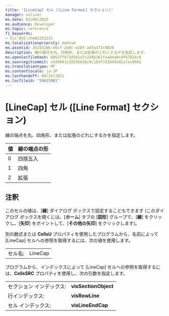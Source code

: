 ```yaml
---
title: '[LineCap] セル ([Line Format] セクション)'
manager: soliver
ms.date: 03/09/2015
ms.audience: Developer
ms.topic: reference
f1_keywords:
- Vis_DSS.chm82251231
ms.localizationpriority: medium
ms.assetid: 3519216b-b6cf-2e8c-e20f-adfa373c9028
description: 線の端点を丸、四角形、または拡張のどれにするかを指定します。
ms.openlocfilehash: b062ff673d561a7c328b361fea8da0c4f67024c0
ms.sourcegitcommit: a1d9041c20256616c9c183f7d1049142a7ac6991
ms.translationtype: MT
ms.contentlocale: ja-JP
ms.lasthandoff: 09/24/2021
ms.locfileid: "59615901"
---
```

# <a name="linecap-cell-line-format-section"></a>[LineCap] セル ([Line Format] セクション)

線の端点を丸、四角形、または拡張のどれにするかを指定します。
  
|**値**|**線の端点の形**|
|:-----|:-----|
|0  <br/> |四捨五入  <br/> |
|1  <br/> |四角  <br/> |
|2  <br/> |拡張  <br/> |
   
## <a name="remarks"></a>注釈

このセルの値は、[**線**] ダイアログ ボックスで設定することもできます (このダイアログ ボックスを開くには、[**ホーム**] タブの [**図形**] グループで、[**線**] をクリックし、[**矢印**] をポイントして、[**その他の矢印**] をクリックします)。
  
別の数式または **CellsU** プロパティを使用したプログラムから、名前によって [LineCap] セルへの参照を取得するには、次の値を使用します。 
  
|||
|:-----|:-----|
|セル名:  <br/> |LineCap  <br/> |
   
プログラムから、インデックスによって [LineCap] セルへの参照を取得するには、**CellsSRC** プロパティを使用し、次の引数を指定します。 
  
|||
|:-----|:-----|
|セクション インデックス:  <br/> |**visSectionObject** <br/> |
|行インデックス:  <br/> |**visRowLine** <br/> |
|セル インデックス:  <br/> |**visLineEndCap** <br/> |
   

